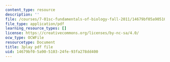 ```yaml
---
content_type: resource
description: ''
file: /courses/7-01sc-fundamentals-of-biology-fall-2011/14679bf05a90510324fe93fa278dd400_x_vlxGFrZLY.pdf
file_type: application/pdf
learning_resource_types: []
license: https://creativecommons.org/licenses/by-nc-sa/4.0/
ocw_type: OCWFile
resourcetype: Document
title: 3play pdf file
uid: 14679bf0-5a90-5103-24fe-93fa278dd400
---
```

